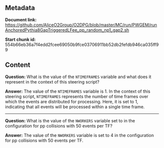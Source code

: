## Metadata

**Document link:** https://github.com/AliceO2Group/O2DPG/blob/master/MC/run/PWGEM/runAnchoredPythia8GapTriggeredLFee_pp_random_np1_gap2.sh

**Start chunk id:** 554b66eb36a7f4edd2fcee69050b9fce03706911bb52db2fefdb946ca035ff99

## Content

**Question:** What is the value of the `NTIMEFRAMES` variable and what does it represent in the context of this steering script?

**Answer:** The value of the `NTIMEFRAMES` variable is 1. In the context of this steering script, `NTIMEFRAMES` represents the number of time frames over which the events are distributed for processing. Here, it is set to 1, indicating that all events will be processed within a single time frame.

---

**Question:** What is the value of the `NWORKERS` variable set to in the configuration for pp collisions with 50 events per TF?

**Answer:** The value of the `NWORKERS` variable is set to 4 in the configuration for pp collisions with 50 events per TF.
